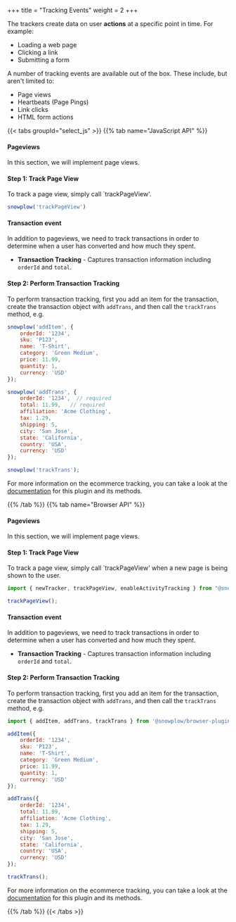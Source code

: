 +++
title = "Tracking Events"
weight = 2
+++

The trackers create data on user **actions** at a specific point in time. For example:

- Loading a web page
- Clicking a link
- Submitting a form

A number of tracking events are available out of the box. These include, but aren't limited to:

- Page views
- Heartbeats (Page Pings)
- Link clicks
- HTML form actions

{{< tabs groupId="select_js" >}}
{{% tab name="JavaScript API" %}}

#### Pageviews
In this section, we will implement page views.

#### **Step 1:** Track Page View
To track a page view, simply call `trackPageView'.

```javascript
snowplow('trackPageView')
```

#### Transaction event
In addition to pageviews, we need to track transactions in order to determine when a user has converted and how much they spent.

- **Transaction Tracking** - Captures transaction information including `orderId` and `total`.

####  **Step 2:** Perform Transaction Tracking
To perform transaction tracking, first you add an item for the transaction, create the transaction object with `addTrans`, and then call the `trackTrans` method, e.g.

```javascript
snowplow('addItem', {
    orderId: '1234',
    sku: 'P123',
    name: 'T-Shirt',      
    category: 'Green Medium',
    price: 11.99,
    quantity: 1,
    currency: 'USD'
});

snowplow('addTrans', {
    orderId: '1234',  // required
    total: 11.99,   // required
    affiliation: 'Acme Clothing', 
    tax: 1.29,
    shipping: 5,
    city: 'San Jose',
    state: 'California',
    country: 'USA',
    currency: 'USD'
});

snowplow('trackTrans');
```

For more information on the ecommerce tracking, you can take a look at the [documentation](https://docs.snowplow.io/docs/collecting-data/collecting-from-own-applications/javascript-trackers/javascript-tracker/javascript-tracker-v3/tracking-events/#ecommerce-tracking) for this plugin and its methods.

{{% /tab %}}
{{% tab name="Browser API" %}}

#### Pageviews
In this section, we will implement page views.

#### **Step 1:** Track Page View
To track a page view, simply call `trackPageView' when a new page is being shown to the user.

```javascript
import { newTracker, trackPageView, enableActivityTracking } from "@snowplow/browser-tracker";

trackPageView();
```

#### Transaction event
In addition to pageviews, we need to track transactions in order to determine when a user has converted and how much they spent.

- **Transaction Tracking** - Captures transaction information including `orderId` and `total`.

####  **Step 2:** Perform Transaction Tracking
To perform transaction tracking, first you add an item for the transaction, create the transaction object with `addTrans`, and then call the `trackTrans` method, e.g.

```javascript
import { addItem, addTrans, trackTrans } from '@snowplow/browser-plugin-ecommerce'

addItem({
    orderId: '1234',
    sku: 'P123',
    name: 'T-Shirt',      
    category: 'Green Medium',
    price: 11.99,
    quantity: 1,
    currency: 'USD'
});

addTrans({
    orderId: '1234', 
    total: 11.99,
    affiliation: 'Acme Clothing',
    tax: 1.29,
    shipping: 5,
    city: 'San Jose',
    state: 'California',
    country: 'USA',
    currency: 'USD'
});

trackTrans();
```

For more information on the ecommerce tracking, you can take a look at the [documentation](https://docs.snowplow.io/docs/collecting-data/collecting-from-own-applications/javascript-trackers/browser-tracker/browser-tracker-v3-reference/tracking-events/#ecommerce-tracking) for this plugin and its methods.

{{% /tab %}}
{{< /tabs >}}
